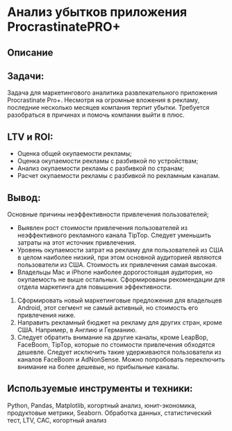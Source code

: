 # Анализ убытков приложения ProcrastinatePRO+
##  Описание
 

## Задачи:
Задача для маркетингового аналитика развлекательного приложения Procrastinate Pro+. Несмотря на огромные вложения в рекламу, последние несколько месяцев компания терпит убытки. Требуется разобраться в причинах и помочь компании выйти в плюс.

## LTV и ROI:
* Оценка общей окупаемости рекламы;
* Оценка окупаемости рекламы с разбивкой по устройствам;
* Анализ окупаемости рекламы с разбивкой по странам;
* Расчет окупаемости рекламы с разбивкой по рекламным каналам.

## Вывод:
Основные причины неэффективности привлечения пользователей;
* Выявлен рост стоимости привлечения пользователей из неэффективного рекламного канала TipTop. Следует уменьшить затраты на этот источник привлечения.
* Уровень окупаемости затрат на рекламу для пользователей из США в целом наиболее низкий, при этом основной аудиторией являются пользователи из США. Стоимость их привлечения самая высокая.
* Владельцы Mac и iPhone наиболее дорогостоящая аудитория, но окупаемость не выше остальных.
Сформированы рекомендации для отдела маркетинга для повышения эффективности.
1. Сформировать новый маркетинговые предложения для владельцев Android, этот сегмент не самый активный, но стоимость его привлечения ниже.  
2. Направить рекламный бюджет на рекламу для других стран, кроме США. Например, в Англию и Германию.  
3. Следует обратить внимание на другие каналы, кроме LeapBop, FaceBoom, TipTop, которые по стоимости привлечения обходятся дешевле. Следует исключить такие удерживаются пользователи из каналов FaceBoom и AdNonSense. Можно попробовать переключить внимание на более дешевые, но прибыльные каналы.  

##  Используемые инструменты и техники:
Python, Pandas, Matplotlib, когортный анализ, юнит-экономика, продуктовые метрики, Seaborn. Обработка данных, статистический тест, LTV, CAC, когортный анализ
